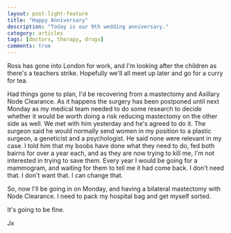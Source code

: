 ```yaml
---
layout: post-light-feature
title: "Happy Anniversary"
description: "Today is our 9th wedding anniversary."
category: articles
tags: [doctors, therapy, drugs]
comments: true
---
```


Ross has gone into London for work, and I'm looking after the children as there's a teachers strike.  Hopefully we'll all meet up later and go for a curry for tea.

Had things gone to plan, I'd be recovering from a mastectomy and Axillary Node Clearance.  As it happens the surgery has been postponed until next Monday as my medical team needed to do some research to decide whether it would be worth doing a risk reducing mastectomy on the other side as well.    We met with him yesterday and he's agreed to do it.  The surgeon said he would normally send women in my position to a plastic surgeon, a geneticist and a psychologist.  He said none were relevant in my case.  I told him that my boobs have done what they need to do, fed both bairns for over a year each, and as they are now trying to kill me, I'm not interested in trying to save them.  Every year I would be going for a mammogram, and waiting for them to tell me it had come back.  I don't need that.  I don't want that.  I can change that.

So, now I'll be going in on Monday, and having a bilateral mastectomy with Node Clearance.  I need to pack my hospital bag and get myself sorted.

It's going to be fine.

Jx